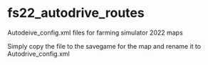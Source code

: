 # fs22_autodrive_routes
Autodeive_config.xml files for farming simulator 2022 maps

Simply copy the file to the savegame for the map and rename it to Autodrive_config.xml
